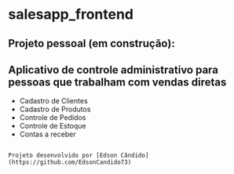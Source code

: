 # salesapp_frontend

## Projeto pessoal (em construção):

## Aplicativo de controle administrativo para pessoas que trabalham com vendas diretas 

- Cadastro de Clientes
- Cadastro de Produtos 
- Controle de Pedidos
- Controle de Estoque
- Contas a receber

```

Projeto desenvolvido por [Edson Cândido](https://github.com/EdsonCandido73)
